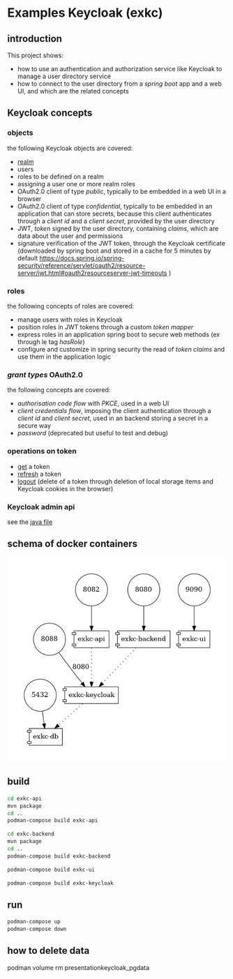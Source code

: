 # Examples Keycloak (exkc)

## introduction

This project shows:
* how to use an authentication and authorization service like Keycloak
to manage a user directory service
* how to connect to the user directory from a *spring boot* app and a web UI,
 and which are the related concepts

## Keycloak concepts

### objects

the following Keycloak objects are covered:

* [realm](exkc-keycloak/realm/exkc.json)
* users
* roles to be defined on a realm
* assigning a user one or more realm roles
* OAuth2.0 client of type *public*, typically to be embedded in a web UI in a browser
* OAuth2.0 client of type *confidential*, typically to be embedded in an application that can store secrets,
because this client authenticates through a *client id* and a *client secret*, provided by the user directory
* JWT, *token* signed by the user directory, containing *claims*, which are data about the user and permissions
* signature verification of the JWT token, through the Keycloak certificate 
 (downloaded by spring boot and stored in a cache for 5 minutes by default https://docs.spring.io/spring-security/reference/servlet/oauth2/resource-server/jwt.html#oauth2resourceserver-jwt-timeouts )

### roles

the following concepts of roles are covered:

* manage users with roles in Keycloak 
* position roles in JWT tokens through a custom *token mapper*
* express roles in an application spring boot to secure web methods (ex through le tag *hasRole*)
* configure and customize in spring security the read of *token claims* and use them in the application logic

### *grant types* OAuth2.0

the following concepts are covered:
* *authorisation code flow* with *PKCE*, used in a web UI
* *client credentials flow*, imposing the client authentication through a *client id* and *client secret*, 
  used in an backend storing a secret in a secure way
* *password* (deprecated but useful to test and debug)

### operations on token
* [get](exkc-ui/public/auth.js#L13) a token
* [refresh](exkc-ui/public/auth.js#L34) a token
* [logout](exkc-ui/public/auth.js#L54) (delete of a token through deletion of local storage items and Keycloak cookies in the browser)

### Keycloak admin api
see the [java file](exkc-backend/src/main/java/exkc/shared/api/keycloak/service/KeycloakClientService.java)

## schema of docker containers

![containers](topology.png "containers")

## build

```bash
cd exkc-api
mvn package
cd ..
podman-compose build exkc-api
```

```bash
cd exkc-backend
mvn package
cd ..
podman-compose build exkc-backend
```

```bash
podman-compose build exkc-ui
```

```bash
podman-compose build exkc-keycloak
```

## run

```bash
podman-compose up
podman-compose down
```

## how to delete data

podman volume rm presentationkeycloak_pgdata

